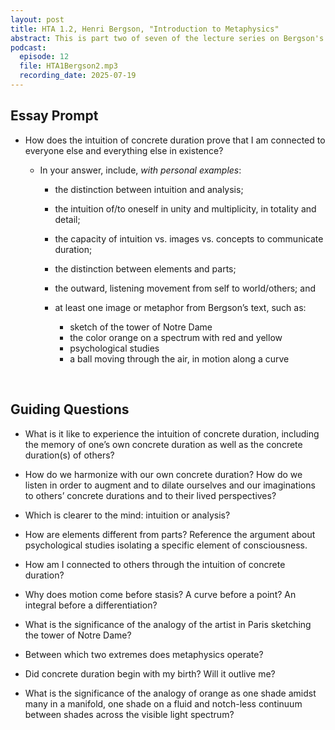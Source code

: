 ```yaml
---
layout: post
title: HTA 1.2, Henri Bergson, "Introduction to Metaphysics"
abstract: This is part two of seven of the lecture series on Bergson's "Introduction to Metaphysics."
podcast:
  episode: 12
  file: HTA1Bergson2.mp3
  recording_date: 2025-07-19
---
```


## Essay Prompt

* How does the intuition of concrete duration prove that I am connected to
everyone else and everything else in existence?

  * In your answer, include, *with personal examples*:

    * the distinction between intuition and analysis;
    * the intuition of/to oneself in unity and multiplicity, in totality and detail;
    * the capacity of intuition vs. images vs. concepts to communicate duration;
    * the distinction between elements and parts;
    * the outward, listening movement from self to world/others; and
    * at least one image or metaphor from Bergson’s text, such as:

      * sketch of the tower of Notre Dame
      * the color orange on a spectrum with red and yellow
      * psychological studies
      * a ball moving through the air, in motion along a curve

<br>


## Guiding Questions

* What is it like to experience the intuition of concrete duration, including the memory of one’s own concrete duration as well as the concrete duration(s) of others?

* How do we harmonize with our own concrete duration? How do we listen in order to augment and to dilate ourselves and our imaginations to others’ concrete durations and to their lived perspectives?

* Which is clearer to the mind: intuition or analysis?

* How are elements different from parts? Reference the argument about psychological studies isolating a specific element of consciousness.

* How am I connected to others through the intuition of concrete duration?

* Why does motion come before stasis? A curve before a point? An integral before a differentiation?

* What is the significance of the analogy of the artist in Paris sketching the tower of Notre Dame?

* Between which two extremes does metaphysics operate?

* Did concrete duration begin with my birth? Will it outlive me?

* What is the significance of the analogy of orange as one shade amidst many in a manifold, one shade on a fluid and notch-less continuum between shades across the visible light spectrum?
